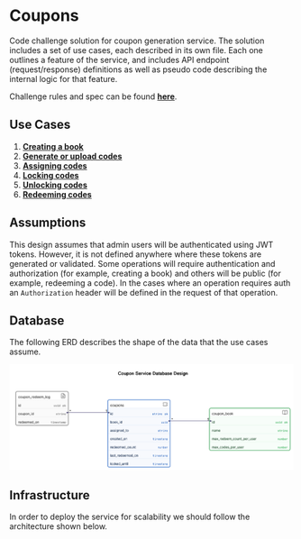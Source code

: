 # Coupons

Code challenge solution for coupon generation service.
The solution includes a set of use cases, each described in its own file.
Each one outlines a feature of the service, and includes API endpoint
(request/response) definitions as well as pseudo code describing
the internal logic for that feature.

Challenge rules and spec can be found [**here**](challenge.pdf).

## Use Cases

1. [**Creating a book**](cases/create_book.md)
2. [**Generate or upload codes**](cases/add_codes.md)
3. [**Assigning codes**](cases/assign_code.md)
4. [**Locking codes**](cases/lock_code.md)
5. [**Unlocking codes**](cases/unlock_codes.md)
6. [**Redeeming codes**](cases/redeem_code.md)

## Assumptions

This design assumes that admin users will be authenticated using JWT tokens.
However, it is not defined anywhere where these tokens are generated or
validated. Some operations will require authentication and authorization
(for example, creating a book) and others will be public (for example,
redeeming a code). In the cases where an operation requires auth an
`Authorization` header will be defined in the request of that operation.

## Database

The following ERD describes the shape of the data that the use cases assume.

![Database ERD](erd.png)

## Infrastructure

In order to deploy the service for scalability we should follow the architecture shown below.
